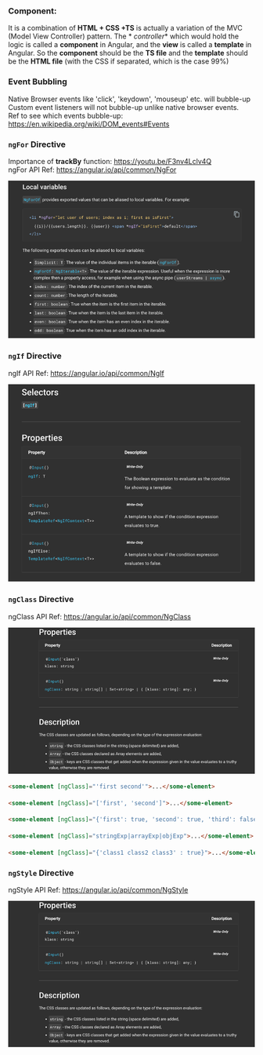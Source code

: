 ### Component:

It is a combination of **HTML + CSS +TS** is actually a variation of the MVC (Model View Controller) pattern. The *
*controller**
which would hold the logic is called a **component** in Angular, and the **view** is called a **template** in Angular.
So the
**component** should be the **TS file** and the **template** should be the **HTML file** (with the CSS if separated,
which is the case
99%)

### Event Bubbling

Native Browser events like 'click', 'keydown', 'mouseup' etc. will bubble-up<br>
Custom event listeners will not bubble-up unlike native browser events.<br>
Ref to see which events bubble-up: https://en.wikipedia.org/wiki/DOM_events#Events

### `ngFor` Directive
Importance of **trackBy** function: https://youtu.be/F3nv4Lclv4Q <br>
ngFor API Ref: https://angular.io/api/common/NgFor

![image_info](./images/img_2.png)

### `ngIf` Directive
ngIf API Ref: https://angular.io/api/common/NgIf

![image_info](./images/img_3.png)

### `ngClass` Directive
ngClass API Ref: https://angular.io/api/common/NgClass

![image_info](./images/img_4.png)

```html
<some-element [ngClass]="'first second'">...</some-element>

<some-element [ngClass]="['first', 'second']">...</some-element>

<some-element [ngClass]="{'first': true, 'second': true, 'third': false}">...</some-element>

<some-element [ngClass]="stringExp|arrayExp|objExp">...</some-element>

<some-element [ngClass]="{'class1 class2 class3' : true}">...</some-element>
```

### `ngStyle` Directive
ngStyle API Ref: https://angular.io/api/common/NgStyle

![image_info](./images/img_4.png)
